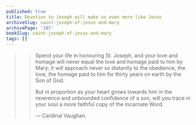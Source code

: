 ```yaml
---
published: true
title: Devotion to Joseph will make us even more like Jesus
archiveSlug: saint-joseph-of-jesus-and-mary
archivePage: '107'
bookSlug: saint-joseph-of-jesus-and-mary
tags: []
---
```


>> Spend your life in honouring St. Joseph, and your love and homage will never equal the love and homage paid to him by Mary; it will approach never so distantly to the obedience, the love, the homage paid to him for thirty years on earth by the Son of God.
>>
>> But in proportion as your heart grows towards him in the reverence and unbounded confidence of a son, will you trace in your soul a more faithful copy of the Incarnate Word.
>>
>> — Cardinal Vaughan.
